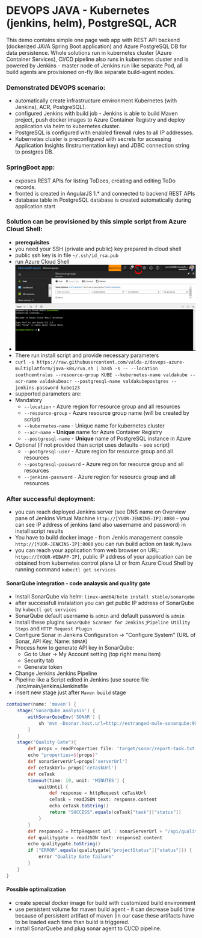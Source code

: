 # DEVOPS JAVA - Kubernetes (jenkins, helm), PostgreSQL, ACR

This demo contains simple one page web app with REST API backend (dockerized JAVA Spring Boot application) and Azure PostgreSQL DB for data persistence.
Whole solutions run in kubernetes cluster (Azure Container Services), CI/CD pipeline also runs in kubernetes cluster and is powered by Jenkins - master node of Jenkins run like separate Pod, all build agents are provisioned on-fly like separate build-agent nodes.

### Demonstrated DEVOPS scenario:
* automatically create infrastructure environment Kubernetes (with Jenkins), ACR, PostgreSQL).
* configured Jenkins with build job - Jenkins is able to build Maven project, push docker images to Azure Container Registry and deploy application via helm to kubernetes cluster.
* PostgreSQL is configured with enabled firewall rules to all IP addresses.
* Kubernetes cluster is preconfigured with secrets for accessing Application Insights (Instrumentation key) and JDBC connection string to postgres DB.

### SpringBoot app:
* exposes REST APIs for listing ToDoes, creating and editing ToDo records.
* fronted is created in AngularJS 1.* and connected to backend REST APIs
* database table in PostgreSQL database is created automatically during application start 


### Solution can be provisioned by this simple script from Azure Cloud Shell:
* **prerequisites**
 * you need your SSH (private and public) key prepared in cloud shell 
 * public ssh key is in file `~/.ssh/id_rsa.pub`
* run Azure Cloud Shell
* ![img1.png](img/img1.png "")
* There run install script and provide necessary parameters
* `curl -s https://raw.githubusercontent.com/valda-z/devops-azure-multiplatform/java-k8s/run.sh | bash -s -- --location southcentralus --resource-group KUBE --kubernetes-name valdakube --acr-name valdakubeacr --postgresql-name valdakubepostgres --jenkins-password kube123`
* supported parameters are:
 * Mandatory
     * `--location` - Azure region for resource group and all resources 
     * `--resource-group` - Azure resource group name (will be created by script)
     * `--kubernetes-name` - Unique name for kubernetes cluster 
     * `--acr-name` - **Unique** name for Azure Container Registry 
     * `--postgresql-name` - **Unique** name of PostgreSQL instance in Azure 
 * Optional (if not provided than script uses defaults - see script)
     * `--postgresql-user` - Azure region for resource group and all resources 
     * `--postgresql-password` - Azure region for resource group and all resources 
     * `--jenkins-password` - Azure region for resource group and all resources 

### After successful deployment:
* you can reach deployed Jenkins server (see DNS name on Overview pane of Jenkins Virtual Machine `http://[YUOR-JENKINS-IP]:8080` - you can see IP address of jenkins (and also uasername and password) in install script results
* You have to build docker image - from Jenkis management console `http://[YUOR-JENKINS-IP]:8080` you can run build action on task `MyJava`
* you can reach your application from web browser on URL: `https://[YOUR-WEBAPP-IP]`, public IP address of your application can be obtained from kubernetes control plane UI or from Azure Cloud Shell by running command `kubectl get services` 

#### SonarQube integration - code analaysis and quality gate
* Install SonarQube via helm: `linux-amd64/helm install stable/sonarqube`
* after successfull instalation you can get public IP address of SonarQube by `kubectl get services`
* SonarQube default username is `admin` and default password is `admin`
* Install these plugins `SonarQube Scanner for Jenkins` ;`Pipeline Utility Steps` and `HTTP Request Plugin`
* Configure Sonar in Jenkins Configuration -> "Configure System" (URL of Sonar, API Key, Name: `SONAR`)
 * Process how to generate API key in SonarQube:
     * Go to User  -> My Account setting (top right menu item)
	 * Security tab
	 * Generate token 
* Change Jenkins Jenkins Pipeline
 * Pipeline like a Script edited in Jenkins (use source file ./src/main/jenkins/Jenkinsfile
 * insert new stage just after `Maven build` stage

```groovy
container(name: 'maven') {
	stage('SonarQube analysis') {
		withSonarQubeEnv('SONAR') {
			sh 'mvn -Dsonar.host.url=http://estranged-mule-sonarqube:9000 -Dsonar.login=f588XXXXXXXXXXXXXXXXXXXXXXXXXXXXXXXXXX19 org.sonarsource.scanner.maven:sonar-maven-plugin:3.2:sonar'
		}
	}
	stage("Quality Gate"){
		def props = readProperties file: 'target/sonar/report-task.txt'
		echo "properties=${props}"
		def sonarServerUrl=props['serverUrl']
		def ceTaskUrl= props['ceTaskUrl']
		def ceTask
		timeout(time: 10, unit: 'MINUTES') {
			waitUntil {
				def response = httpRequest ceTaskUrl
				ceTask = readJSON text: response.content
				echo ceTask.toString()
				return "SUCCESS".equals(ceTask["task"]["status"])
			}
		}
		def response2 = httpRequest url : sonarServerUrl + "/api/qualitygates/project_status?analysisId=" + ceTask["task"]["analysisId"]
		def qualitygate = readJSON text: response2.content
		echo qualitygate.toString()
		if ("ERROR".equals(qualitygate["projectStatus"]["status"])) {
			error "Quality Gate failure"
		}
	}
}
```
 
 
#### Possible optimalization
* create special docker image for build with customized build environment
* use persistent volume for maven build agent - it can decrease build time because of persistent artifact of maven (in our case these artifacts have to be loaded each time than build is triggered.
* install SonarQuebe and plug sonar agent to CI/CD pipeline.

